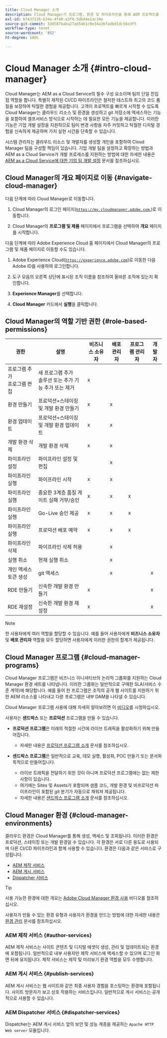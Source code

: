 ```yaml
---
title: Cloud Manager 소개
description: Cloud Manager가 프로그램, 환경 및 파이프라인을 통해 AEM 프로젝트를 지원하는 방법에 대해 알아봅니다.
exl-id: b743f126-b34e-4f48-a3f0-5dbd4e1ac34e
source-git-commit: 33d587baba27ad54b1c9e34a36fadbd1dc56e3f5
workflow-type: tm+mt
source-wordcount: '852'
ht-degree: 100%

---
```


# Cloud Manager 소개 {#intro-cloud-manager}

Cloud Manager는 AEM as a Cloud Service의 필수 구성 요소이며 팀의 단일 진입점 역할을 합니다. 특별히 제작된 CI/CD 파이프라인은 철저한 테스트와 최고의 코드 품질을 보장하여 탁월한 경험을 제공합니다. 고객이 프로젝트를 빠르게 시작할 수 있도록 Cloud Manager는 클라우드 리소스 및 환경을 생성하고 git 저장소에 액세스하는 기능을 포함하여 셀프서비스 방식으로 시작하는 데 필요한 모든 기능을 제공합니다. 이러한 기능은 기업 개발 설정을 지원하므로 팀이 변경 사항을 자주 커밋하고 탁월한 디지털 경험을 신속하게 제공하며 가치 실현 시간을 단축할 수 있습니다.

시스템 관리자는 클라우드 리소스 및 개발자를 생성할 개인을 포함하여 Cloud Manager 팀을 구성할 책임이 있습니다. 기업 개발 팀을 설정하고 확장하는 방법과 AEM as a Cloud Service가 개발 프로세스를 지원하는 방법에 대한 자세한 내용은 [AEM as a Cloud Service에 대한 기업 팀 개발 설정](/help/implementing/cloud-manager/managing-code/enterprise-team-dev-setup.md) 문서를 참조하십시오.

## Cloud Manager의 개요 페이지로 이동 {#navigate-cloud-manager}

다음 단계에 따라 Cloud Manager로 이동합니다.

1. Cloud Manager의 로그인 페이지([`https://my.cloudmanager.adobe.com`.](https://my.cloudmanager.adobe.com/))로 이동합니다.

1. Cloud Manager의 **프로그램 및 제품** 페이지에서 프로그램을 선택하여 **개요** 페이지를 시작합니다.

다음 단계에 따라 Adobe Experience Cloud 홈 페이지에서 Cloud Manager의 프로그램 및 제품 페이지로 이동할 수도 있습니다.

1. Adobe Experience Cloud([`https://experience.adobe.com`](https://experience.adobe.com))로 이동한 다음 Adobe ID를 사용하여 로그인합니다.

1. 도구 모음의 오른쪽 상단에 표시된 조직 이름을 참조하여 올바른 조직에 있는지 확인합니다.

1. **Experience Manager**&#x200B;를 선택합니다.

1. **Cloud Manager** 카드에서 **실행**&#x200B;을 클릭합니다.

## Cloud Manager의 역할 기반 권한 {#role-based-permissions}

| 권한 | 설명 | 비즈니스 소유자 | 배포 관리자 | 프로그램 관리자 | 개발자 |
|--- |--- |--- |--- |--- |--- |
| 프로그램 추가<br>프로그램 편집 | 새 프로그램 추가<br>솔루션 또는 추가 기능 추가 또는 제거 | x |  |  |  |
| 환경 만들기 | 프로덕션+스테이징 및 개발 환경 만들기 | x | x |  |  |
| 환경 업데이트 | 프로덕션+스테이징 및 개발 환경 업데이트 | x | x |  |  |
| 개발 환경 삭제 | 개발 환경 삭제 | x | x |  |  |
| 파이프라인 설정 | 파이프라인 설정 및 편집 |  | x |  |  |
| 파이프라인 실행 | 파이프라인 시작 | x | x |  |  |
| 파이프라인 실행 | 중요한 3계층 품질 게이트 실패 거부/승인 | x | x | x |  |
| 파이프라인 실행 | Go-Live 승인 제공 | x | x | x |  |
| 파이프라인 실행 | 프로덕션 배포 예약 | x | x | x |  |
| 파이프라인 삭제 | 파이프라인 삭제 허용 |  | x |  |  |
| 실행 취소 | 현재 실행 취소 |  | x |  |  |
| 개인 액세스 토큰 생성 | git 액세스 |  | x |  | x |
| RDE 만들기 | 신속한 개발 환경 만들기 | x |  |  | x |
| RDE 재설정 | 신속한 개발 환경 재설정 | x |  |  | x |

>[!NOTE]
>
>한 사용자에게 여러 역할을 할당할 수 있습니다. 예를 들어 사용자에게 **비즈니스 소유자** 및 **배포 관리자** 역할을 모두 할당하면 사용자에게 이러한 권한의 합계가 제공됩니다.

## Cloud Manager 프로그램 {#cloud-manager-programs}

Cloud Manager 프로그램은 비즈니스 이니셔티브의 논리적 그룹화를 지원하는 Cloud Manager 환경 세트를 나타냅니다. 이러한 그룹화는 일반적으로 구매한 SLA(서비스 수준 계약)에 해당합니다. 예를 들어 한 프로그램은 조직의 공개 웹 사이트를 지원하기 위한 AEM 리소스를 나타내고 다른 프로그램은 내부 DAM을 나타낼 수 있습니다.


Cloud Manager 프로그램 사용에 대해 자세히 알아보려면 이 [비디오](https://experienceleague.adobe.com/docs/experience-manager-learn/cloud-service/cloud-manager/programs.html)를 시청하십시오.

사용자는 **샌드박스** 또는 **프로덕션** 프로그램을 만들 수 있습니다.

* **프로덕션 프로그램**&#x200B;은 미래의 적절한 시간에 라이브 트래픽을 활성화하기 위해 만들어집니다.
   * 자세한 내용은 [프로덕션 프로그램 소개](/help/implementing/cloud-manager/getting-access-to-aem-in-cloud/introduction-production-programs.md) 문서를 참조하십시오.

* **샌드박스 프로그램**&#x200B;은 일반적으로 교육, 데모 실행, 활성화, POC 만들기 또는 문서화 목적으로 만들어집니다.
   * 라이브 트래픽을 전달하기 위한 것이 아니며 프로덕션 프로그램에는 없는 제한 사항이 있습니다.
   * 여기에는 Sites 및 Assets가 포함되며 샘플 코드, 개발 환경 및 비프로덕션 파이프라인이 포함된 git 분기가 자동으로 채워져 제공됩니다.
   * 자세한 내용은 [샌드박스 프로그램 소개](/help/implementing/cloud-manager/getting-access-to-aem-in-cloud/introduction-sandbox-programs.md) 문서를 참조하십시오.

## Cloud Manager 환경 {#cloud-manager-environments}

클라우드 환경은 Cloud Manager를 통해 생성, 액세스 및 조회됩니다. 이러한 환경은 프로덕션, 스테이징 또는 개발 환경일 수 있습니다. 각 환경은 서로 다른 용도로 사용되며 다른 CI/CD 파이프라인과 함께 사용할 수 있습니다. 환경은 다음과 같은 서비스로 구성됩니다.

* [AEM 제작 서비스](#author-services)
* [AEM 게시 서비스](#publish-services)
* [Dispatcher 서비스](#dispatcher-services)

>[!TIP]
>
> 사용 가능한 환경에 대한 개요는 [Adobe Cloud Manager 환경 사용](https://experienceleague.adobe.com/docs/experience-manager-learn/cloud-service/cloud-manager/environments.html) 비디오를 참조하십시오.
>
>사용자가 만들 수 있는 환경 유형과 사용자가 환경을 만드는 방법에 대한 자세한 내용은 [환경 관리](/help/implementing/cloud-manager/manage-environments.md) 문서를 참조하십시오.

### AEM 제작 서비스 {#author-services}

AEM 제작 서비스는 사이트 콘텐츠 및 디지털 에셋이 생성, 관리 및 업데이트되는 환경에 포함됩니다. 일반적으로 내부 사용자만 제작 서비스에 액세스할 수 있으며 로그인 화면 뒤에 유지됩니다. 제작 서비스는 제작 및 미리보기 환경 역할을 모두 수행합니다.

### AEM 게시 서비스 {#publish-services}

AEM 게시 서비스는 웹 사이트와 같은 최종 사용자 경험을 호스팅하는 환경에 포함됩니다. 사이트 방문자가 보고 상호 작용하는 서비스입니다. 일반적으로 게시 서비스는 공개적으로 사용할 수 있습니다.

### AEM Dispatcher 서비스 {#dispatcher-services}

Dispatcher는 AEM 게시 서비스 앞의 보안 및 성능 계층을 제공하는 `Apache HTTP Web server` 모듈입니다.
